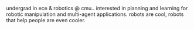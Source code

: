 undergrad in ece & robotics @ cmu.. interested in planning and learning for robotic manipulation and multi-agent applications. robots are cool, robots that help people are even cooler. 
